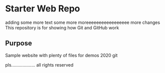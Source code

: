 # Starter Web Repo
adding some more text some more moreeeeeeeeeeeeeeeee
more changes 
This repository is for showing how Git and GitHub work

## Purpose

Sample website with plenty of files for demos
 2020 git
 
 pls...................
 all rights reserved